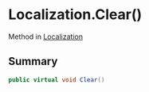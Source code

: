 # Localization.Clear()

Method in [Localization](api/csharp/yarn.unity.localization.md)

## Summary



```csharp
public virtual void Clear()
```

